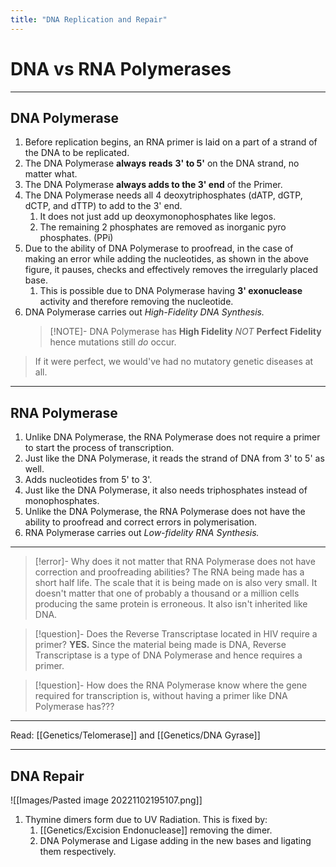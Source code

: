 ```yaml
---
title: "DNA Replication and Repair"
---
```


# DNA vs RNA Polymerases
 
- - -
## DNA Polymerase
1. Before replication begins, an RNA primer is laid on a part of a strand of the DNA to be replicated.
2. The DNA Polymerase **always** **reads** **3' to 5'** on the DNA strand, no matter what. 
3. The DNA Polymerase **always adds to the 3' end** of the Primer.
4. The DNA Polymerase needs all 4 deoxytriphosphates (dATP, dGTP, dCTP, and dTTP) to add to the 3' end. 
	1. It does not just add up deoxymonophosphates like legos. 
	2. The remaining 2 phosphates are removed as inorganic pyro phosphates. (PPi)
5.  Due to the ability of DNA Polymerase to proofread, in the case of making an error while adding the nucleotides, as shown in the above figure, it pauses, checks and effectively removes the irregularly placed base. 
	1. This is possible due to DNA Polymerase having **3' exonuclease** activity and therefore removing the nucleotide.
6. DNA Polymerase carries out *High-Fidelity DNA Synthesis.*
   >[!NOTE]- DNA Polymerase has **High Fidelity** *NOT* **Perfect Fidelity** hence mutations still *do* occur. 
>If it were perfect, we would've had no mutatory genetic diseases at all.

---
## RNA Polymerase
1. Unlike DNA Polymerase, the RNA Polymerase does not require a primer to start the process of transcription.
2. Just like the DNA Polymerase, it reads the strand of DNA from 3' to 5' as well.
3. Adds nucleotides from 5' to 3'.
4. Just like the DNA Polymerase, it also needs triphosphates instead of monophosphates.
5. Unlike the DNA Polymerase, the RNA Polymerase does not have the ability to proofread and correct errors in polymerisation.
6. RNA Polymerase carries out *Low-fidelity RNA Synthesis.*
---

>[!error]- Why does it not matter that RNA Polymerase does not have correction and proofreading abilities?
> The RNA being made has a short half life. The scale that it is being made on is also very small. It doesn't matter that one of probably a thousand or a million cells producing the same protein is erroneous. It also isn't inherited like DNA.

>[!question]- Does the Reverse Transcriptase located in HIV require a primer?
> **YES.** Since the material being made is DNA, Reverse Transcriptase is a type of DNA Polymerase and hence requires a primer.

>[!question]- How does the RNA Polymerase know where the gene required for transcription is, without having a primer like DNA Polymerase has??? 

---
Read: [[Genetics/Telomerase]] and [[Genetics/DNA Gyrase]]

---
## DNA Repair
![[Images/Pasted image 20221102195107.png]]
1. Thymine dimers form due to UV Radiation. This is fixed by:
	1. [[Genetics/Excision Endonuclease]] removing the dimer.
	2. DNA Polymerase and Ligase adding in the new bases and ligating them respectively. 
